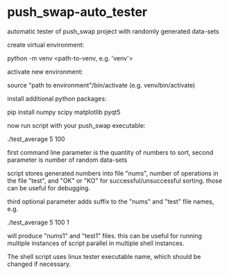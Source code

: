 # push_swap-auto_tester
automatic tester of push_swap project with randomly generated data-sets

create virtual environment:

python -m venv <path-to-venv, e.g. 'venv'>

activate new environment:

source "path to environment"/bin/activate (e.g. venv/bin/activate)

install additional python packages:

pip install numpy scipy matplotlib pyqt5

now run script with your push_swap executable:

./test_average 5 100

first command line parameter is the quantity of numbers to sort, second parameter is
number of random data-sets

script stores generated numbers into file "nums", number of operations in the
file "test", and "OK" or "KO" for successful/unsuccessful sorting. those can be 
useful for debugging.

third optional parameter adds suffix to the "nums" and "test" file names, e.g.

./test_average 5 100 1 

will produce "nums1" and "test1" files.
this can be useful for running multiple instances of script parallel in multiple
shell instances.
  
The shell script uses linux tester executable name, which should be changed if necessary.
